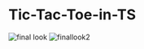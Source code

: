 # Tic-Tac-Toe-in-TS
![final look](https://user-images.githubusercontent.com/59744630/177023255-a35b329f-ed65-4580-a7c5-3b8c99be6f95.png)
![finallook2](https://user-images.githubusercontent.com/59744630/177023258-f592d648-c5f2-465a-8108-df547add8283.png)
